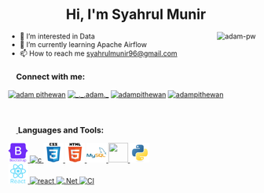 <h1 align="center" dir="auto"><a id="user-content-hi--im-adam-pithenwala" class="anchor" aria-hidden="true" href="#hi--im-adam-pithenwala">
  <svg class="octicon octicon-link" viewBox="0 0 16 16" version="1.1" width="16" height="16" aria-hidden="true">
</a>Hi, I'm Syahrul Munir</h1>

<p dir="auto">
  <animated-image data-catalyst="" style="float: right;"><a target="_blank" rel="noopener noreferrer" href="https://github.com/Adam-pw/Adam-pw/blob/main/animation_500_kxa883sd.gif" data-target="animated-image.originalLink"><img align="right" src="https://github.com/Adam-pw/Adam-pw/raw/main/animation_500_kxa883sd.gif" alt="adam-pw" style="max-width: 100%; display: inline-block;" data-target="animated-image.originalImage"></a>
      <span class="AnimatedImagePlayer" data-target="animated-image.player" hidden="">
        <a data-target="animated-image.replacedLink" class="AnimatedImagePlayer-images" href="#" target="_blank">
          <span data-target="animated-image.imageContainer">
            <img data-target="animated-image.replacedImage" alt="adam-pw" class="AnimatedImagePlayer-animatedImage" src="https://github.com/Adam-pw/Adam-pw/raw/main/animation_500_kxa883sd.gif" style="display: block; opacity: 1;">
          <canvas class="AnimatedImagePlayer-stillImage" aria-hidden="true" width="500" height="500"></canvas></span>
        </a>
        <button data-target="animated-image.imageButton" class="AnimatedImagePlayer-images" tabindex="-1" aria-label="Play adam-pw"></button>
        <span class="AnimatedImagePlayer-controls" data-target="animated-image.controls">
          <button data-target="animated-image.playButton" class="AnimatedImagePlayer-button" aria-label="Play adam-pw">
            <svg aria-hidden="true" focusable="false" class="octicon icon-play" width="16" height="16" viewBox="0 0 16 16" fill="none" xmlns="http://www.w3.org/2000/svg">
              <path d="M4 13.5427V2.45734C4 1.82607 4.69692 1.4435 5.2295 1.78241L13.9394 7.32507C14.4334 7.63943 14.4334 8.36057 13.9394 8.67493L5.2295 14.2176C4.69692 14.5565 4 14.1739 4 13.5427Z">
            </path></svg>
            <svg aria-hidden="true" focusable="false" class="octicon icon-pause" width="16" height="16" viewBox="0 0 16 16" xmlns="http://www.w3.org/2000/svg">
              <rect x="4" y="2" width="3" height="12" rx="1"></rect>
              <rect x="9" y="2" width="3" height="12" rx="1"></rect>
            </svg>
          </button>
          <a data-target="animated-image.openButton" aria-label="Open adam-pw in new window" class="AnimatedImagePlayer-button" href="https://github.com/Adam-pw/Adam-pw/blob/main/animation_500_kxa883sd.gif" target="_blank">
            <svg aria-hidden="true" class="octicon" xmlns="http://www.w3.org/2000/svg" viewBox="0 0 16 16" width="16" height="16">
              <path fill-rule="evenodd" d="M10.604 1h4.146a.25.25 0 01.25.25v4.146a.25.25 0 01-.427.177L13.03 4.03 9.28 7.78a.75.75 0 01-1.06-1.06l3.75-3.75-1.543-1.543A.25.25 0 0110.604 1zM3.75 2A1.75 1.75 0 002 3.75v8.5c0 .966.784 1.75 1.75 1.75h8.5A1.75 1.75 0 0014 12.25v-3.5a.75.75 0 00-1.5 0v3.5a.25.25 0 01-.25.25h-8.5a.25.25 0 01-.25-.25v-8.5a.25.25 0 01.25-.25h3.5a.75.75 0 000-1.5h-3.5z"></path>
            </svg>
          </a>
        </span>
      </span>
  </animated-image>
</p> 
  
- 👀 I’m interested in Data 
- 🌱 I’m currently learning Apache Airflow
- 📫 How to reach me syahrulmunir96@gmail.com

 <h3 align="left" dir="auto"><a id="user-content-connect-with-me" class="anchor" aria-hidden="true" href="#"><svg class="octicon octicon-link" viewBox="0 0 16 16" version="1.1" width="16" height="16" aria-hidden="true"><path fill-rule="evenodd"></path></svg></a>Connect with me:</h3>


<p align="left" dir="auto">
  <a href="https://www.linkedin.com/in/syahrul-munir-767170186/" rel="nofollow"><img align="center" src="https://raw.githubusercontent.com/rahuldkjain/github-profile-readme-generator/master/src/images/icons/Social/linked-in-alt.svg" alt="adam pithewan" height="30" width="40" style="max-width: 100%;"></a> 
  <a href="https://instagram.com/syahrulmuniir" rel="nofollow"><img align="center" src="https://raw.githubusercontent.com/rahuldkjain/github-profile-readme-generator/master/src/images/icons/Social/instagram.svg" alt="_._.adam._" height="30" width="40" style="max-width: 100%;"></a> 
  <a href="https://www.hackerrank.com/syahrulmunir96" rel="nofollow"><img align="center" src="https://raw.githubusercontent.com/rahuldkjain/github-profile-readme-generator/master/src/images/icons/Social/hackerrank.svg" alt="adampithewan" height="30" width="40" style="max-width: 100%;"></a> 
 <a href="https://twitter.com/syahrul_munirr" rel="nofollow"><img align="center" src="https://raw.githubusercontent.com/rahuldkjain/github-profile-readme-generator/master/src/images/icons/Social/twitter.svg" alt="adampithewan" height="30" width="40" style="max-width: 100%;"></a> 
</p>
 <br>
<h3 align="left" dir="auto"><a id="languages-and-tools" class="anchor" aria-hidden="true" href="#languages-and-tools">
  <svg class="octicon octicon-link" viewBox="0 0 16 16" version="1.1" width="16" height="16" aria-hidden="true"></svg>
  </a>Languages and Tools:
</h3>
<p align="left" dir="auto"> <a href="https://developer.android.com" rel="nofollow">

  <img src="https://raw.githubusercontent.com/devicons/devicon/master/icons/bootstrap/bootstrap-plain-wordmark.svg" alt="bootstrap" width="40" height="40" style="max-width: 100%;"> </a> <a href="https://getbootstrap.com/" rel="nofollow"> 
  <img src="https://cdn.cdnlogo.com/logos/c/27/c.svg" alt="c" width="40" height="40" style="max-width: 100%;"> </a> <a href="https://docs.microsoft.com/dotnet/csharp/" rel="nofollow">
  <img src="https://raw.githubusercontent.com/devicons/devicon/master/icons/css3/css3-original-wordmark.svg" alt="css3" width="40" height="40" style="max-width: 100%;"> </a> <a href="https://www.w3schools.com/css/" rel="nofollow"> 
  <img src="https://raw.githubusercontent.com/devicons/devicon/master/icons/html5/html5-original-wordmark.svg" alt="html5" width="40" height="40" style="max-width: 100%;"> </a> <a href="https://www.w3.org/html/" rel="nofollow"> 
  <img src="https://raw.githubusercontent.com/devicons/devicon/master/icons/mysql/mysql-original-wordmark.svg" alt="mysql" width="40" height="40" style="max-width: 100%;"> </a>  <a href="https://www.mysql.com/" rel="nofollow"> 
  <img src="https://cdn.cdnlogo.com/logos/m/21/microsoft-sql-server.svg" width="40" height="40" style="max-width: 100%;"> </a> <a href="https://www.microsoft.com/en-us/sql-server/" rel="nofollow"> 
  <img src="https://raw.githubusercontent.com/devicons/devicon/master/icons/python/python-original.svg" alt="python" width="40" height="40" style="max-width: 100%;"> </a> <a href="https://www.python.org/" rel="nofollow"> 
  <br> 
  <img src="https://raw.githubusercontent.com/devicons/devicon/master/icons/react/react-original-wordmark.svg" alt="react" width="40" height="40" style="max-width: 100%;"> </a> <a href="https://reactjs.org/" rel="nofollow"> 
  <img src="https://cdn.cdnlogo.com/logos/p/79/php.svg" alt="react" alt="php" width="40" height="40" style="max-width: 100%;"> </a> <a href="https://www.php.net/" rel="nofollow">
  <img src="https://cdn.cdnlogo.com/logos/d/6/dot-net-core.svg" alt=".Net" alt="php" width="40" height="40" style="max-width: 100%;"> </a><a href="https://dotnet.microsoft.com/" rel="nofollow"> 
  <img src="https://cdn.cdnlogo.com/logos/c/31/codeigniter.svg" alt="CI" alt="php" width="40" height="40" style="max-width: 100%;"> </a> <a href="https://codeigniter.com/" rel="nofollow"> 

